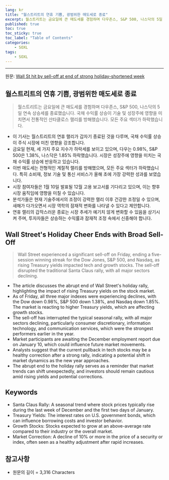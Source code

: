 ```yaml
---
lang: kr
title: "월스트리트의 연휴 기쁨, 광범위한 매도세로 종료"
excerpt: 월스트리트는 금요일에 큰 매도세를 경험하며 다우존스, S&P 500, 나스닥의 5일 연속 상승세를 종료했습니다. 국채 수익률 상승이 기술 및 성장주에 영향을 미치면서 전통적인 산타클로스 랠리를 방해했습니다. 모든 주요 섹터가 하락했습니다.
published: true
toc: true
toc_sticky: true
toc_label: "Table of Contents"
categories:
    - SOXL
tags:
    - SOXL
---
```


---

  원문: [Wall St hit by sell-off at end of strong holiday-shortened week](https://www.investing.com/news/economy-news/wall-st-futures-ease-as-strong-holidayshortened-week-draws-to-a-close-3789678)

## 월스트리트의 연휴 기쁨, 광범위한 매도세로 종료

> 월스트리트는 금요일에 큰 매도세를 경험하며 다우존스, S&P 500, 나스닥의 5일 연속 상승세를 종료했습니다. 국채 수익률 상승이 기술 및 성장주에 영향을 미치면서 전통적인 산타클로스 랠리를 방해했습니다. 모든 주요 섹터가 하락했습니다.


- 이 기사는 월스트리트의 연휴 랠리가 갑자기 종료된 것을 다루며, 국채 수익률 상승이 주식 시장에 미친 영향을 강조합니다.
- 금요일 현재, 세 가지 주요 지수가 하락세를 보이고 있으며, 다우는 0.98%, S&P 500은 1.38%, 나스닥은 1.85% 하락했습니다. 시장은 성장주에 영향을 미치는 국채 수익률 상승에 반응하고 있습니다.
- 이번 매도세는 전형적인 계절적 랠리를 방해했으며, 모든 주요 섹터가 하락했습니다. 특히 소비재, 정보 기술 및 통신 서비스가 올해 초에 가장 강력한 성과를 보였습니다.
- 시장 참여자들은 1월 10일 발표될 12월 고용 보고서를 기다리고 있으며, 이는 향후 시장 움직임에 영향을 미칠 수 있습니다.
- 분석가들은 현재 기술주에서의 조정이 강력한 랠리 이후 건강한 조정일 수 있으며, 새해가 다가오면서 시장 역학의 잠재적 변화를 나타낼 수 있다고 제안합니다.
- 연휴 랠리의 갑작스러운 종료는 시장 추세가 예기치 않게 변화할 수 있음을 상기시켜 주며, 투자자들은 상승하는 수익률과 잠재적 조정 속에서 신중해야 합니다.

## Wall Street's Holiday Cheer Ends with Broad Sell-Off

> Wall Street experienced a significant sell-off on Friday, ending a five-session winning streak for the Dow Jones, S&P 500, and Nasdaq, as rising Treasury yields impacted tech and growth stocks. The sell-off disrupted the traditional Santa Claus rally, with all major sectors declining.


- The article discusses the abrupt end of Wall Street's holiday rally, highlighting the impact of rising Treasury yields on the stock market.
- As of Friday, all three major indexes were experiencing declines, with the Dow down 0.98%, S&P 500 down 1.38%, and Nasdaq down 1.85%. The market is reacting to higher Treasury yields, which are affecting growth stocks.
- The sell-off has interrupted the typical seasonal rally, with all major sectors declining, particularly consumer discretionary, information technology, and communication services, which were the strongest performers earlier in the year.
- Market participants are awaiting the December employment report due on January 10, which could influence future market movements.
- Analysts suggest that the current pullback in tech stocks may be a healthy correction after a strong rally, indicating a potential shift in market dynamics as the new year approaches.
- The abrupt end to the holiday rally serves as a reminder that market trends can shift unexpectedly, and investors should remain cautious amid rising yields and potential corrections.

## Keywords

- Santa Claus Rally: A seasonal trend where stock prices typically rise during the last week of December and the first two days of January.
- Treasury Yields: The interest rates on U.S. government bonds, which can influence borrowing costs and investor behavior.
- Growth Stocks: Stocks expected to grow at an above-average rate compared to their industry or the overall market.
- Market Correction: A decline of 10% or more in the price of a security or index, often seen as a healthy adjustment after rapid increases.

## 참고사항

- 원문의 길이 = 3,316 Characters


